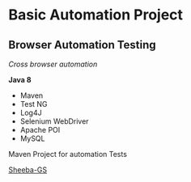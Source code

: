 # Basic Automation Project
## Browser Automation Testing

*Cross browser automation*

**Java 8**

* Maven
* Test NG
* Log4J
* Selenium WebDriver
* Apache POI
* MySQL

Maven Project for automation Tests 

[Sheeba-GS](https://github.com/sheeba-gs)